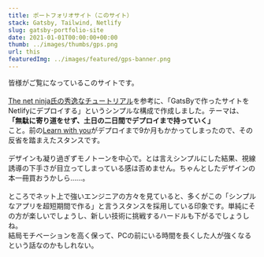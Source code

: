 ```yaml
---
title: ポートフォリオサイト（このサイト）
stack: Gatsby, Tailwind, Netlify
slug: gatsby-portfolio-site
date: 2021-01-01T00:00:00+00:00
thumb: ../images/thumbs/gps.png
url: this
featuredImg: ../images/featured/gps-banner.png
---
```


皆様がご覧になっているこのサイトです。<br><br>
[The net ninja氏の秀逸なチュートリアル](https://netninja.dev/p/learn-gatsby)を参考に、「GatsByで作ったサイトをNetlifyにデプロイする」というシンプルな構成で作成しました。テーマは、<br>
**「無駄に寄り道をせず、土日の二日間でデプロイまで持っていく」**<br>
こと。前の[Learn with you](/projects/learn-with-you)がデプロイまで9か月もかかってしまったので、その反省を踏まえたスタンスです。<br><br>
デザインも凝り過ぎずモノトーンを中心で。とは言えシンプルにした結果、視線誘導の下手さが目立ってしまっている感は否めません。ちゃんとしたデザインの本一冊買おうかしら……。<br><br>
ところでネット上で強いエンジニアの方々を見ていると、多くがこの「シンプルなアプリを超短期間で作る」と言うスタンスを採用している印象です。単純にその方が楽しいでしょうし、新しい技術に挑戦するハードルも下がるでしょうしね。<br>
結局モチベーションを高く保って、PCの前にいる時間を長くした人が強くなるという話なのかもしれない。